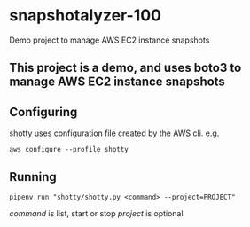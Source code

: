 # snapshotalyzer-100

Demo project to manage AWS EC2 instance snapshots

## This project is a demo, and uses boto3 to manage AWS EC2 instance snapshots

## Configuring 

shotty uses configuration file created by the AWS cli. e.g.

` aws configure --profile shotty `

## Running 

`pipenv run "shotty/shotty.py <command> --project=PROJECT"`

*command* is list, start or stop
*project* is optional